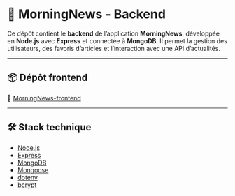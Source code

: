 # 📰 MorningNews - Backend

Ce dépôt contient le **backend** de l’application **MorningNews**, développée en **Node.js** avec **Express** et connectée à **MongoDB**. Il permet la gestion des utilisateurs, des favoris d’articles et l’interaction avec une API d’actualités.

---

## 📦 Dépôt frontend

🔗 [MorningNews-frontend](https://github.com/MarionRdx/MorningNews-frontend)

---

## 🛠️ Stack technique

- [Node.js](https://nodejs.org/)
- [Express](https://expressjs.com/)
- [MongoDB](https://www.mongodb.com/)
- [Mongoose](https://mongoosejs.com/)
- [dotenv](https://www.npmjs.com/package/dotenv)
- [bcrypt](https://www.npmjs.com/package/bcrypt)
